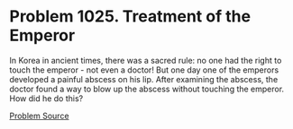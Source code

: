 # Problem 1025. Treatment of the Emperor 

In Korea in ancient times, there was a sacred rule: no one had the right to touch the emperor - not even a doctor! But one day one of the emperors developed a painful abscess on his lip. After examining the abscess, the doctor found a way to blow up the abscess without touching the emperor. How did he do this?

[Problem Source](https://www.trizland.ru/tasks/5468/)
